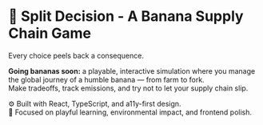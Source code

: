 # 🍌 Split Decision - A Banana Supply Chain Game  

Every choice peels back a consequence.

**Going bananas soon:** a playable, interactive simulation where you manage the global journey of a humble banana — from farm to fork.  
Make tradeoffs, track emissions, and try not to let your supply chain slip.

⚙️ Built with React, TypeScript, and a11y-first design.  
🎯 Focused on playful learning, environmental impact, and frontend polish.
